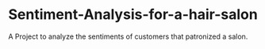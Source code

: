 # Sentiment-Analysis-for-a-hair-salon
A Project to analyze the sentiments of customers that patronized a salon.

